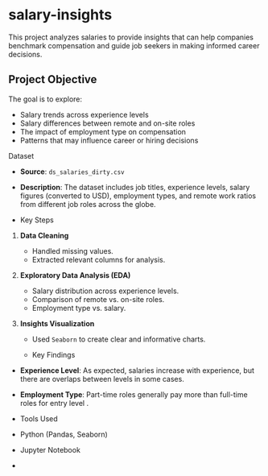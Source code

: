 # salary-insights
This project analyzes salaries to provide insights that can help companies benchmark compensation and guide job seekers in making informed career decisions.

##  Project Objective

The goal is to explore:
- Salary trends across experience levels
- Salary differences between remote and on-site roles
- The impact of employment type on compensation
- Patterns that may influence career or hiring decisions

 Dataset

- **Source**: `ds_salaries_dirty.csv`
- **Description**: The dataset includes job titles, experience levels, salary figures (converted to USD), employment types, and remote work ratios from different job roles across the globe.

- Key Steps

1. **Data Cleaning**  
   - Handled missing values.
   - Extracted relevant columns for analysis.

2. **Exploratory Data Analysis (EDA)**  
   - Salary distribution across experience levels.
   - Comparison of remote vs. on-site roles.
   - Employment type vs. salary.

3. **Insights Visualization**  
   - Used `Seaborn`  to create clear and informative charts.
  
   - Key Findings

- **Experience Level**: As expected, salaries increase with experience, but there are overlaps between levels in some cases.
- **Employment Type**: Part-time roles generally pay more than full-time roles for entry level .

- Tools Used

- Python (Pandas, Seaborn)
- Jupyter Notebook
- 
